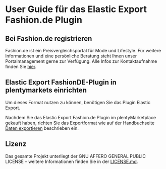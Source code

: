 
# User Guide für das Elastic Export Fashion.de Plugin

<div class="container-toc"></div>

## Bei Fashion.de registrieren

Fashion.de ist ein Preisvergleichsportal für Mode und Lifestyle.
Für weitere Informationen und eine persönliche Beratung steht Ihnen unser Portalmanagement gerne zur Verfügung. Alle Infos zur Kontaktaufnahme finden Sie [hier](http://www.fashion.de/shops/Fashion-Info/Partner-werden/).

## Elastic Export FashionDE-Plugin in plentymarkets einrichten

Um dieses Format nutzen zu können, benötigen Sie das Plugin Elastic Export.

Nachdem Sie das Elastic Export Fashion.de Plugin im plentyMarketplace gekauft haben, richten Sie das Exportformat wie auf der Handbuchseite [Daten exportieren](https://www.plentymarkets.eu/handbuch/datenaustausch/daten-exportieren/#4) beschrieben ein.

## Lizenz

Das gesamte Projekt unterliegt der GNU AFFERO GENERAL PUBLIC LICENSE – weitere Informationen finden Sie in der [LICENSE.md](https://github.com/plentymarkets/plugin-elastic-export-fashion-de/blob/master/LICENSE.md).
